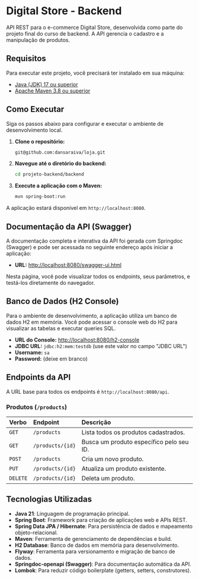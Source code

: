 # Digital Store - Backend

API REST para o e-commerce Digital Store, desenvolvida como parte do projeto final do curso de backend. A API gerencia o cadastro e a manipulação de produtos.

## Requisitos

Para executar este projeto, você precisará ter instalado em sua máquina:

-   [Java (JDK) 17 ou superior](https://www.oracle.com/java/technologies/downloads/)
-   [Apache Maven 3.8 ou superior](https://maven.apache.org/download.cgi)

## Como Executar

Siga os passos abaixo para configurar e executar o ambiente de desenvolvimento local.

1.  **Clone o repositório:**
    ```bash
    git@github.com:dansaraiva/loja.git    
    ```

2.  **Navegue até o diretório do backend:**
    ```bash
    cd projeto-backend/backend
    ```

3.  **Execute a aplicação com o Maven:**
    ```bash
    mvn spring-boot:run
    ```

A aplicação estará disponível em `http://localhost:8080`.

## Documentação da API (Swagger)

A documentação completa e interativa da API foi gerada com Springdoc (Swagger) e pode ser acessada no seguinte endereço após iniciar a aplicação:

-   **URL:** [http://localhost:8080/swagger-ui.html](http://localhost:8080/swagger-ui.html)

Nesta página, você pode visualizar todos os endpoints, seus parâmetros, e testá-los diretamente do navegador.

## Banco de Dados (H2 Console)

Para o ambiente de desenvolvimento, a aplicação utiliza um banco de dados H2 em memória. Você pode acessar o console web do H2 para visualizar as tabelas e executar queries SQL.

-   **URL do Console:** [http://localhost:8080/h2-console](http://localhost:8080/h2-console)
-   **JDBC URL:** `jdbc:h2:mem:testdb` (use este valor no campo "JDBC URL")
-   **Username:** `sa`
-   **Password:** (deixe em branco)

## Endpoints da API

A URL base para todos os endpoints é `http://localhost:8080/api`.

### Produtos (`/products`)

| Verbo  | Endpoint             | Descrição                               |
| :----- | :------------------- | :-------------------------------------- |
| `GET`  | `/products`          | Lista todos os produtos cadastrados.    |
| `GET`  | `/products/{id}`     | Busca um produto específico pelo seu ID.|
| `POST` | `/products`          | Cria um novo produto.                   |
| `PUT`  | `/products/{id}`     | Atualiza um produto existente.          |
| `DELETE`| `/products/{id}`    | Deleta um produto.                      |

## Tecnologias Utilizadas

-   **Java 21**: Linguagem de programação principal.
-   **Spring Boot**: Framework para criação de aplicações web e APIs REST.
-   **Spring Data JPA / Hibernate**: Para persistência de dados e mapeamento objeto-relacional.
-   **Maven**: Ferramenta de gerenciamento de dependências e build.
-   **H2 Database**: Banco de dados em memória para desenvolvimento.
-   **Flyway**: Ferramenta para versionamento e migração de banco de dados.
-   **Springdoc-openapi (Swagger)**: Para documentação automática da API.
-   **Lombok**: Para reduzir código boilerplate (getters, setters, construtores).